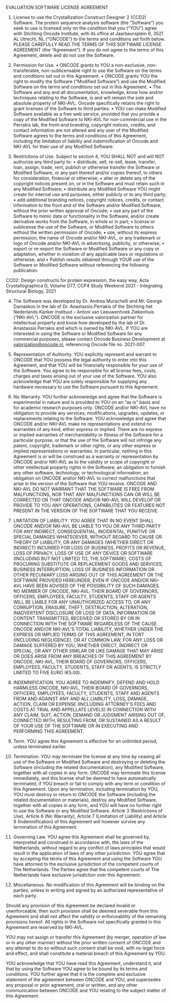 EVALUATION SOFTWARE LICENSE AGREEMENT

1) License to use the Crystallization Construct Designer 2 (CCD2) Software. The protein sequence analysis software (the “Software”) you seek to use is licensed only on the condition that you ("YOU") agree with Stichting Oncode Institute, with its office at Jaarbeursplein 6, 3521 AL Utrecht, NL (“ONCODE”) to the terms and conditions set forth below. PLEASE CAREFULLY READ THE TERMS OF THIS SOFTWARE LICENSE AGREEMENT (the “Agreement”). If you do not agree to the terms of this Agreement, delete and do not use the Software.

2) Permission for Use.
•	ONCODE grants to YOU a non-exclusive, non-transferable, non-sublicensable right to use the Software on the terms and conditions set out in this Agreement.
•	ONCODE grants YOU the right to modify the Software (“Modified Software”) and use the Modified Software on the terms and conditions set out in this Agreement.
•	The Software and any and all documentation, knowledge, know how and/or techniques relating to the Software, is and will remain the sole and absolute property of NKI-AVL. Oncode specifically retains the right to grant licenses of the Software to third parties. 
•	YOU can make Modified Software available as a free web service, provided that you provide a copy of the Modified Software to NKI-AVL for non-commercial use in the Perrakis lab, the front-end branding, copyright notices, credits, and contact information are not altered and any user of the Modified Software agrees to the terms and conditions of this Agreement, including the limitation of liability and indemnification of Oncode and NKI-AVL for their use of any Modified Software.

3) Restrictions of Use.  Subject to section 4, YOU SHALL NOT and will NOT authorize any third party to: 
•	distribute, sell, re-sell, lease, transfer, loan, assign, trade, rent, publish or otherwise transfer the Software or Modified Software, or any part thereof and/or copies thereof, to others for consideration, financial or otherwise;
•	alter or delete any of the copyright notices present on, or in the Software and must retain such in any Modified Software;
•	distribute any Modified Software YOU might create for internal use and purposes, either publicly or to any third party; 
•	add additional branding notices, copyright notices, credits, or contact information to the front end of the Software and/or Modified Software, without the prior written approval of Oncode;
•	use any part of the Software to mimic data or functionality in the Software, and/or create derivative works from the Software, in whole or in part; 
•	license or sublicense the use of the Software, or Modified Software to others without the written permission of Oncode;
•	use, without its express permission, the name of Oncode and/or NKI-AVL, or any trademark or logo of Oncode and/or NKI-AVL in advertising, publicity, or otherwise;
•	export or re-export the Software or Modified Software or any copy or adaptation, whether in violation of any applicable laws or regulations or otherwise; and
•	Publish results obtained through YOUR use of the Software or Modified Software without referencing the following publication: 

CCD2: Design constructs for protein expression, the easy way, Acta Crystallographica D, Volume D77, CCP4 Study Weekend 2021 - Integrating Structural Biology, 2021

4) The Software was developed by Dr. Andrea Murachelli and Mr. George Damaskos in the lab of Dr. Anastassis Perrakis of the Stichting het Nederlands Kanker Instituut – Antoni van Leeuwenhoek Ziekenhuis (“NKI-AVL”). ONCODE is the exclusive valorization partner for intellectual property and know how developed by the lab of Dr. Anastassis Perrakis and which is owned by NKI-AVL. If YOU are interested in using the Software or Modified Software for any commercial purposes, please contact Oncode Business Development at valorization@oncode.nl, referencing Oncode file no. 2021-007. 

5) Representation of Authority.  YOU explicitly represent and warrant to ONCODE that YOU possess the legal authority to enter into this Agreement, and that YOU will be financially responsible for your use of the Software. You agree to be responsible for all license fees, costs, charges and taxes arising out of your use of the Software. YOU also acknowledge that YOU are solely responsible for supplying any hardware necessary to use the Software pursuant to this Agreement.

6) No Warranty.  YOU further acknowledge and agree that the Software is experimental in nature and is provided to YOU on an “as is” basis and for academic research purposes only. ONCODE and/or NKI-AVL have no obligation to provide any services, modifications, upgrades, updates, or replacements relating to the Software. YOU acknowledge and agree that ONCODE and/or NKI-AVL make no representations and extend no warranties of any kind, either express or implied. There are no express or implied warranties of merchantability or fitness of the Software for a particular purpose, or that the use of the Software will not infringe any patent, copyright, trademark or other rights, or any other express or implied representations or warranties. In particular, nothing in this Agreement is or will be construed as a warranty or representation by ONCODE and/or NKI-AVL as to the validity or scope of copyright or other intellectual property rights in the Software; an obligation to furnish any other software, technology, or technological information; an obligation on ONCODE and/or NKI-AVL to correct malfunctions that arise in the version of the Software that YOU receive. ONCODE AND NKI-AVL DO NOT WARRANT THAT THE SOFTWARE IS FREE FROM MALFUNCTIONS, NOR THAT ANY MALFUNCTIONS CAN OR WILL BE CORRECTED OR THAT ONCODE AND/OR NKI-AVL WILL DEVELOP OR PROVIDE TO YOU ANY OPERATIONS, CAPABILITIES OR FEATURES NOT PRESENT IN THE VERSION OF THE SOFTWARE THAT YOU RECEIVE.  

7) LIMITATION OF LIABILITY.  YOU AGREE THAT IN NO EVENT SHALL ONCODE AND/OR NKI-AVL BE LIABLE TO YOU OR ANY THIRD PARTY FOR ANY INDIRECT, CONSEQUENTIAL, INCIDENTAL, PUNITIVE OR SPECIAL DAMAGES WHATSOEVER, WITHOUT REGARD TO CAUSE OR THEORY OF LIABILITY, OR ANY DAMAGES (WHETHER DIRECT OR INDIRECT) INCURRED FOR LOSS OF BUSINESS, PROFITS OR REVENUE, LOSS OF PRIVACY, LOSS OF USE OF ANY DEVICE OR SOFTWARE (INCLUDING BUT NOT LIMITED TO, THE SOFTWARE), COSTS OF PROCURING SUBSTITUTE OR REPLACEMENT GOODS AND SERVICES, BUSINESS INTERRUPTION, LOSS OF BUSINESS INFORMATION OR OTHER PECUNIARY LOSS ARISING OUT OF THIS AGREEMENT OR THE SOFTWARE PROVIDED HEREUNDER, EVEN IF ONCODE AND/OR NKI-AVL HAVE BEEN ADVISED OF THE POSSIBILITY OF SUCH DAMAGES. NO MEMBER OF ONCODE, NKI-AVL, THEIR BOARD OF GOVERNORS, OFFICERS, EMPLOYEES, FACULTY, STUDENTS, STAFF OR AGENTS WILL BE LIABLE FOR ANY UNAUTHORIZED ACCESS TO, OR ANY CORRUPTION, ERASURE, THEFT, DESTRUCTION, ALTERATION, INADVERTENT DISCLOSURE OR LOSS OF DATA, INFORMATION OR CONTENT TRANSMITTED, RECEIVED OR STORED BY OR IN CONNECTION WITH THE SOFTWARE REGARDLESS OF THE CAUSE. ONCODE AND/OR NKI-AVL’S TOTAL LIABILITY, WHETHER UNDER THE EXPRESS OR IMPLIED TERMS OF THIS AGREEMENT, IN TORT (INCLUDING NEGLIGENCE), OR AT COMMON LAW, FOR ANY LOSS OR DAMAGE SUFFERED BY YOU, WHETHER DIRECT, INDIRECT OR SPECIAL, OR ANY OTHER SIMILAR OR LIKE DAMAGE THAT MAY ARISE OR DOES ARISE FROM ANY BREACHES OF THIS AGREEMENT BY ONCODE, NKI-AVL, THEIR BOARD OF GOVERNORS, OFFICERS, EMPLOYEES, FACULTY, STUDENTS, STAFF OR AGENTS, IS STRICTLY LIMITED TO FIVE EURO (€5.00).

8) INDEMNIFICATION.  YOU AGREE TO INDEMNIFY, DEFEND AND HOLD HARMLESS ONCODE, NKI-AVL, THEIR BOARD OF GOVERNORS, OFFICERS, EMPLOYEES, FACULTY, STUDENTS, STAFF AND AGENTS FROM AND AGAINST ANY AND ALL LIABILITY, LOSS, DAMAGE, ACTION, CLAIM OR EXPENSE (INCLUDING ATTORNEY'S FEES AND COSTS AT TRIAL AND APPELLATE LEVELS) IN CONNECTION WITH ANY CLAIM, SUIT, ACTION, DEMAND OR JUDGMENT ARISING OUT OF, CONNECTED WITH, RESULTING FROM, OR SUSTAINED AS A RESULT OF YOUR USE OF THE SOFTWARE OR IN EXECUTING AND PERFORMING THIS AGREEMENT.

9) Term.  YOU agree this Agreement is effective for an unlimited period, unless terminated earlier. 

10) Termination.  YOU may terminate the license at any time by ceasing all use of the Software or Modified Software and destroying or deleting the Software (including the related documentation), any Modified Software, together with all copies in any form. ONCODE may terminate this license immediately, and this license shall be deemed to have automatically terminated, if YOU breach or fail to comply with any term or condition of this Agreement. Upon any termination, including termination by YOU, YOU must destroy or return to ONCODE the Software (including the related documentation or materials), destroy any Modified Software, together with all copies in any form, and YOU will have no further right to use the Software or any Modified Software. Article 3 (Restrictions of Use), Article 6 (No Warranty), Article 7 (Limitation of Liability) and Article 8 (Indemnification) of this Agreement will however survive any termination of this Agreement.

11) Governing Law.  YOU agree this Agreement shall be governed by, interpreted and construed in accordance with, the laws of the Netherlands, without regard to any conflict of laws principles that would result in the application of laws of any other jurisdiction. YOU agree that by accepting the terms of this Agreement and using the Software YOU have attorned to the exclusive jurisdiction of the competent courts of The Netherlands. The Parties agree that the competent courts of The Netherlands have exclusive jurisdiction over this Agreement. 

12) Miscellaneous.  No modification of this Agreement will be binding on the parties, unless in writing and signed by an authorized representative of each party. 

Should any provision of this Agreement be declared invalid or unenforceable, then such provision shall be deemed severable from this Agreement and shall not affect the validity or enforceability of the remaining provisions hereof. All rights in the Software not specifically granted in this Agreement are reserved by NKI-AVL. 

YOU may not assign or transfer this Agreement (by merger, operation of law or in any other manner) without the prior written consent of ONCODE and any attempt to do so without such consent shall be void, with no legal force and effect, and shall constitute a material breach of this Agreement by YOU.

YOU acknowledge that YOU have read this Agreement, understand it, and that by using the Software YOU agree to be bound by its terms and conditions. YOU further agree that it is the complete and exclusive statement of the agreement between ONCODE and YOU, and supersedes any proposal or prior agreement, oral or written, and any other communication between ONCODE and YOU relating to the subject matter of this Agreement. 





